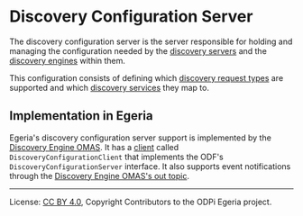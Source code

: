 <!-- SPDX-License-Identifier: CC-BY-4.0 -->
<!-- Copyright Contributors to the ODPi Egeria project. -->

# Discovery Configuration Server

The discovery configuration server is the server responsible for
holding and managing the configuration needed by the
[discovery servers](discovery-server.md) and
the [discovery engines](discovery-engine.md) within them.

This configuration consists of defining which [discovery request types](discovery-request-type.md) are supported and
which [discovery services](discovery-service.md) they map to.

## Implementation in Egeria

Egeria's discovery configuration server support is implemented by the
[Discovery Engine OMAS](../../../access-services/discovery-engine).
It has a [client](../../../access-services/discovery-engine/discovery-engine-client) called `DiscoveryConfigurationClient` that
implements the ODF's  `DiscoveryConfigurationServer` interface.
It also supports event notifications through 
the [Discovery Engine OMAS's out topic](../../../access-services/discovery-engine/docs/concepts/discovery-engine-omas-out-topic.md).


----
License: [CC BY 4.0](https://creativecommons.org/licenses/by/4.0/),
Copyright Contributors to the ODPi Egeria project.